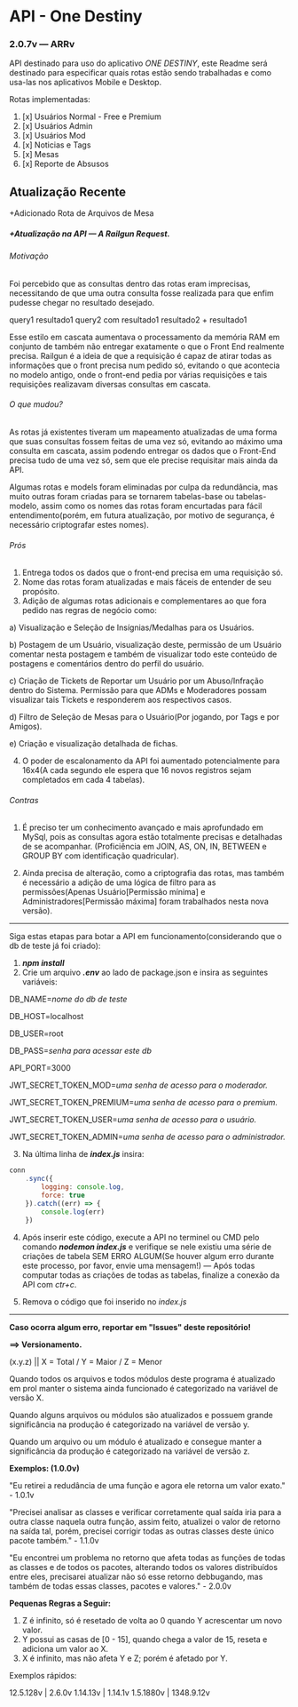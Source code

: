 # API - One Destiny

### 2.0.7v — **ARRv**

API destinado para uso do aplicativo *ONE DESTINY*, este Readme será destinado para especificar quais rotas estão sendo trabalhadas e como usa-las nos aplicativos Mobile e Desktop. 

Rotas implementadas:

1. [x] Usuários Normal - Free e Premium
2. [x] Usuários Admin
3. [x] Usuários Mod
4. [x] Noticias e Tags
5. [x] Mesas
6. [x] Reporte de Absusos

## Atualização Recente

+Adicionado Rota de Arquivos de Mesa

##### +Atualização na API — A Railgun Request.

###### Motivação

Foi percebido que as consultas dentro das rotas eram imprecisas, necessitando de que uma outra consulta fosse realizada para que enfim pudesse chegar no resultado desejado.

query1
  resultado1
    query2 com resultado1
      resultado2 + resultado1

Esse estilo em cascata aumentava o processamento da memória RAM em conjunto de também não entregar exatamente o que o Front End realmente precisa. Railgun é a ideia de que a requisição é capaz de atirar todas as informações que o front precisa num pedido só, evitando o que acontecia no modelo antigo, onde o front-end pedia por várias requisições e tais requisições realizavam diversas consultas em cascata.

###### O que mudou?

As rotas já existentes tiveram um mapeamento atualizadas de uma forma que suas consultas fossem feitas de uma vez só, evitando ao máximo uma consulta em cascata, assim podendo entregar os dados que o Front-End precisa tudo de uma vez só, sem que ele precise requisitar mais ainda da API.

Algumas rotas e models foram eliminadas por culpa da redundância, mas muito outras foram criadas para se tornarem tabelas-base ou tabelas-modelo, assim como os nomes das rotas foram encurtadas para fácil entendimento(porém, em futura atualização, por motivo de segurança, é necessário criptografar estes nomes).

###### Prós

1. Entrega todos os dados que o front-end precisa em uma requisição só. 
2. Nome das rotas foram atualizadas e mais fáceis de entender de seu propósito.
3. Adição de algumas rotas adicionais e complementares ao que fora pedido nas regras de negócio como: 

a) Visualização e Seleção de Insígnias/Medalhas para os Usuários.

b) Postagem de um Usuário, visualização deste, permissão de um Usuário comentar nesta postagem e também de visualizar todo este conteúdo de postagens e comentários dentro do perfil do usuário.

c) Criação de Tickets de Reportar um Usuário por um Abuso/Infração dentro do Sistema. Permissão para que ADMs e Moderadores possam visualizar tais Tickets e responderem aos respectivos casos.

d) Filtro de Seleção de Mesas para o Usuário(Por jogando, por Tags e por Amigos).

e) Criação e visualização detalhada de fichas.

4. O poder de escalonamento da API foi aumentado potencialmente para 16x4(A cada segundo ele espera que 16 novos registros sejam completados em cada 4 tabelas).

###### Contras

1. É preciso ter um conhecimento avançado e mais aprofundado em MySql, pois as consultas agora estão totalmente precisas e detalhadas de se acompanhar. (Proficiência em JOIN, AS, ON, IN, BETWEEN e GROUP BY com identificação quadricular).

2. Ainda precisa de alteração, como a criptografia das rotas, mas também é necessário a adição de uma lógica de filtro para as permissões(Apenas Usuário[Permissão mínima] e Administradores[Permissão máxima] foram trabalhados nesta nova versão).

___________________________________________________

Siga estas etapas para botar a API em funcionamento(considerando que o db de teste já foi criado):  

1. ***npm install***
2. Crie um arquivo ***.env*** ao lado de package.json e insira as seguintes variáveis:

DB_NAME=*nome do db de teste*

DB_HOST=localhost

DB_USER=root

DB_PASS=*senha para acessar este db*

API_PORT=3000

JWT_SECRET_TOKEN_MOD=*uma senha de acesso para o moderador.*

JWT_SECRET_TOKEN_PREMIUM=*uma senha de acesso para o premium.*

JWT_SECRET_TOKEN_USER=*uma senha de acesso para o usuário.*

JWT_SECRET_TOKEN_ADMIN=*uma senha de acesso para o administrador.*

3. Na última linha de ***index.js*** insira:

~~~javascript
conn
    .sync({
        logging: console.log,
        force: true
    }).catch((err) => {
        console.log(err)
    })
~~~

4. Após inserir este código, execute a API no terminel ou CMD pelo comando ***nodemon index.js*** e verifique se nele existiu uma série de criações de tabela SEM ERRO ALGUM(Se houver algum erro durante este processo, por favor, envie uma mensagem!) — Após todas computar todas as criações de todas as tabelas, finalize a conexão da API com *ctr+c*.

5. Remova o código que foi inserido no *index.js*

___________________________________________________



**Caso ocorra algum erro, reportar em "Issues" deste repositório!**



**==> Versionamento.**

(x.y.z) || X = Total / Y = Maior / Z = Menor

Quando todos os arquivos e todos módulos deste programa é atualizado em prol manter o sistema ainda funcionado é categorizado na variável de versão X.

Quando alguns arquivos ou módulos são atualizados e possuem grande significância na produção é categorizado na variável de versão y.

Quando um arquivo ou um módulo é atualizado e consegue manter a significância da produção é categorizado na variável de versão z.

**Exemplos: (1.0.0v)**

"Eu retirei a redudância de uma função e agora ele retorna um valor exato." - 1.0.1v

"Precisei analisar as classes e verificar corretamente qual saída iria para a outra classe naquela outra função, assim feito, atualizei o valor de retorno na saída tal, porém, precisei corrigir todas as outras classes deste único pacote também." - 1.1.0v

"Eu encontrei um problema no retorno que afeta todas as funções de todas as classes e de todos os pacotes, alterando todos os valores distribuídos entre eles, precisarei atualizar não só esse retorno debbugando, mas também de todas essas classes, pacotes e valores." - 2.0.0v

**Pequenas Regras a Seguir:**

1. Z é infinito, só é resetado de volta ao 0 quando Y acrescentar um novo valor.
2. Y possui as casas de [0 - 15], quando chega a valor de 15, reseta e adiciona um valor ao X.
3. X é infinito, mas não afeta Y e Z; porém é afetado por Y.

Exemplos rápidos:

12.5.128v  |  2.6.0v
1.14.13v   |  1.14.1v
1.5.1880v  |  1348.9.12v